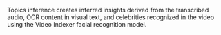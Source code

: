 Topics inference creates inferred insights derived from the transcribed audio, OCR content in visual text, and celebrities recognized in the video using the Video Indexer facial recognition model. 
